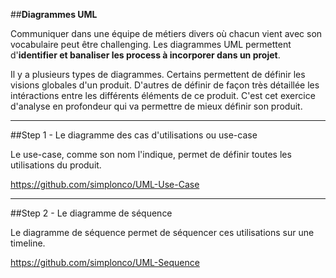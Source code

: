 ##**Diagrammes UML**

Communiquer dans une équipe de métiers divers où chacun vient avec son vocabulaire peut être challenging. Les diagrammes UML permettent d'**identifier et banaliser les process à incorporer dans un projet**.

Il y a plusieurs types de diagrammes.
Certains permettent de définir les visions globales d'un produit. D'autres de définir de façon très détaillée les intéractions entre les différents éléments de ce produit. C'est cet exercice d'analyse en profondeur qui va permettre de mieux définir son produit.

----------

##Step 1 - Le diagramme des cas d'utilisations ou use-case

Le use-case, comme son nom l'indique, permet de définir toutes les utilisations du produit.

https://github.com/simplonco/UML-Use-Case

----------

##Step 2 - Le diagramme de séquence

Le diagramme de séquence permet de séquencer ces utilisations sur une timeline.

https://github.com/simplonco/UML-Sequence